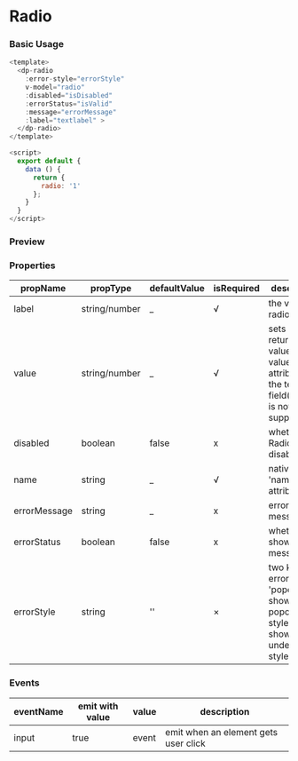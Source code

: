 # Radio

### Basic Usage

```js
<template>
  <dp-radio
    :error-style="errorStyle"
    v-model="radio"
    :disabled="isDisabled"
    :errorStatus="isValid"
    :message="errorMessage"
    :label="textlabel" >
  </dp-radio>
</template>

<script>
  export default {
    data () {
      return {
        radio: '1'
      };
    }
  }
</script>
```
### Preview
<!-- STORY -->

### Properties

| propName     | propType      | defaultValue | isRequired | description |
|--------------|---------------|--------------|------------| ------------|
| label        | string/number | _            | √          | the value of radio |
| value        | string/number | _            | √          | sets or returns the value of the value attribute of the text field(decimal is not supported) |
| disabled     | boolean       | false        | x          | whether Radio is disabled |
| name         | string        | _            | √          | native 'name' attribute |
| errorMessage | string        | _            | x          | error message |
| errorStatus  | boolean       | false        | x          | whether show error message |
| errorStyle   |  string     |   ''     |   ×        |  two kinds of errorStyle, 'popover' shows popover style , '' shows underline style       |

### Events
| eventName     | emit with value |  value  | description |
|---------------|-----------------|---------  |---------  |
| input         |        true     | event | emit when an element gets user click|
